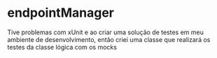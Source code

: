 # endpointManager

Tive problemas com xUnit e ao criar uma solução de testes em meu ambiente de desenvolvimento, então criei uma classe que realizará os testes da classe lógica com os mocks
